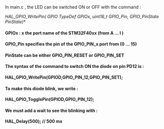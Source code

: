  In main.c , the LED can be switched ON or OFF with the command :

**HAL_GPIO_WritePin( GPIO TypeDef* GPIOx, uint16_t GPIO_Pin, GPIO_PinState PinState)**

#### **GPIOx** : x the port name of the STM32F40xx (from A ... I )
#### **GPIO_Pin** specifies the pin of the GPIO_PIN_x port from (0 ... 15)
#### **PinState** can be either GPIO_PIN_RESET or GPIO_PIN_SET

#### The syntax of the command to switch ON the diode on pin PD12 is :

**HAL_GPIO_WritePin(GPIOD,GPIO_PIN_12,GPIO_PIN_SET);**

#### To make this diode blink, we write :
**HAL_GPIO_TogglePin(GPIOD,GPIO_PIN_12);**

#### We must add a wait to see the blinking with :
**HAL_Delay(500); // 500 ms**
